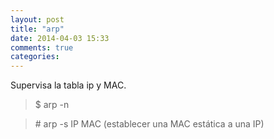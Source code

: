 ```yaml
---
layout: post
title: "arp"
date: 2014-04-03 15:33
comments: true
categories: 
---
```

Supervisa la tabla ip y MAC. 

>$ arp -n

>\# arp -s IP MAC (establecer una MAC estática a una IP)


